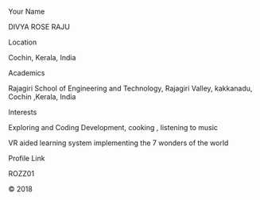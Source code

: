 Your Name

DIVYA ROSE RAJU

Location

Cochin, Kerala, India

Academics

Rajagiri School of Engineering and Technology, Rajagiri Valley, kakkanadu, Cochin ,Kerala, India

Interests

Exploring and Coding
Development, cooking , listening to music

VR aided learning system implementing the 7 wonders of the world

Profile Link

ROZZ01

© 2018 
